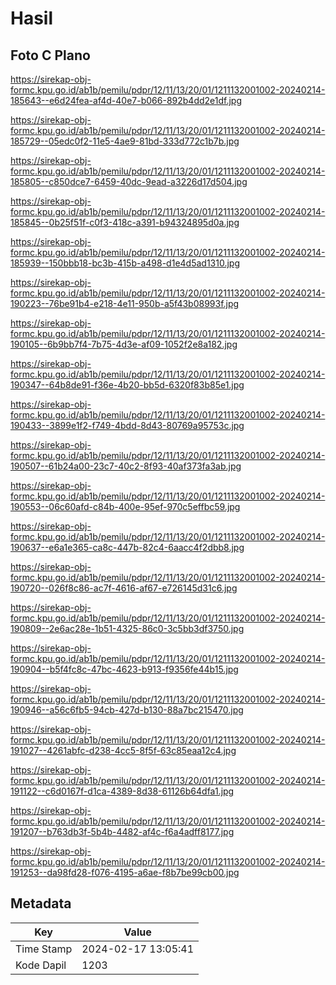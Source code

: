 # Hasil

## Foto C Plano

https://sirekap-obj-formc.kpu.go.id/ab1b/pemilu/pdpr/12/11/13/20/01/1211132001002-20240214-185643--e6d24fea-af4d-40e7-b066-892b4dd2e1df.jpg

https://sirekap-obj-formc.kpu.go.id/ab1b/pemilu/pdpr/12/11/13/20/01/1211132001002-20240214-185729--05edc0f2-11e5-4ae9-81bd-333d772c1b7b.jpg

https://sirekap-obj-formc.kpu.go.id/ab1b/pemilu/pdpr/12/11/13/20/01/1211132001002-20240214-185805--c850dce7-6459-40dc-9ead-a3226d17d504.jpg

https://sirekap-obj-formc.kpu.go.id/ab1b/pemilu/pdpr/12/11/13/20/01/1211132001002-20240214-185845--0b25f51f-c0f3-418c-a391-b94324895d0a.jpg

https://sirekap-obj-formc.kpu.go.id/ab1b/pemilu/pdpr/12/11/13/20/01/1211132001002-20240214-185939--150bbb18-bc3b-415b-a498-d1e4d5ad1310.jpg

https://sirekap-obj-formc.kpu.go.id/ab1b/pemilu/pdpr/12/11/13/20/01/1211132001002-20240214-190223--76be91b4-e218-4e11-950b-a5f43b08993f.jpg

https://sirekap-obj-formc.kpu.go.id/ab1b/pemilu/pdpr/12/11/13/20/01/1211132001002-20240214-190105--6b9bb7f4-7b75-4d3e-af09-1052f2e8a182.jpg

https://sirekap-obj-formc.kpu.go.id/ab1b/pemilu/pdpr/12/11/13/20/01/1211132001002-20240214-190347--64b8de91-f36e-4b20-bb5d-6320f83b85e1.jpg

https://sirekap-obj-formc.kpu.go.id/ab1b/pemilu/pdpr/12/11/13/20/01/1211132001002-20240214-190433--3899e1f2-f749-4bdd-8d43-80769a95753c.jpg

https://sirekap-obj-formc.kpu.go.id/ab1b/pemilu/pdpr/12/11/13/20/01/1211132001002-20240214-190507--61b24a00-23c7-40c2-8f93-40af373fa3ab.jpg

https://sirekap-obj-formc.kpu.go.id/ab1b/pemilu/pdpr/12/11/13/20/01/1211132001002-20240214-190553--06c60afd-c84b-400e-95ef-970c5effbc59.jpg

https://sirekap-obj-formc.kpu.go.id/ab1b/pemilu/pdpr/12/11/13/20/01/1211132001002-20240214-190637--e6a1e365-ca8c-447b-82c4-6aacc4f2dbb8.jpg

https://sirekap-obj-formc.kpu.go.id/ab1b/pemilu/pdpr/12/11/13/20/01/1211132001002-20240214-190720--026f8c86-ac7f-4616-af67-e726145d31c6.jpg

https://sirekap-obj-formc.kpu.go.id/ab1b/pemilu/pdpr/12/11/13/20/01/1211132001002-20240214-190809--2e6ac28e-1b51-4325-86c0-3c5bb3df3750.jpg

https://sirekap-obj-formc.kpu.go.id/ab1b/pemilu/pdpr/12/11/13/20/01/1211132001002-20240214-190904--b5f4fc8c-47bc-4623-b913-f9356fe44b15.jpg

https://sirekap-obj-formc.kpu.go.id/ab1b/pemilu/pdpr/12/11/13/20/01/1211132001002-20240214-190946--a56c6fb5-94cb-427d-b130-88a7bc215470.jpg

https://sirekap-obj-formc.kpu.go.id/ab1b/pemilu/pdpr/12/11/13/20/01/1211132001002-20240214-191027--4261abfc-d238-4cc5-8f5f-63c85eaa12c4.jpg

https://sirekap-obj-formc.kpu.go.id/ab1b/pemilu/pdpr/12/11/13/20/01/1211132001002-20240214-191122--c6d0167f-d1ca-4389-8d38-61126b64dfa1.jpg

https://sirekap-obj-formc.kpu.go.id/ab1b/pemilu/pdpr/12/11/13/20/01/1211132001002-20240214-191207--b763db3f-5b4b-4482-af4c-f6a4adff8177.jpg

https://sirekap-obj-formc.kpu.go.id/ab1b/pemilu/pdpr/12/11/13/20/01/1211132001002-20240214-191253--da98fd28-f076-4195-a6ae-f8b7be99cb00.jpg


## Metadata

| Key        | Value               |
| ---------- | ------------------- |
| Time Stamp | 2024-02-17 13:05:41 |
| Kode Dapil | 1203                |




